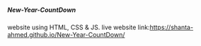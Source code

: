 ﻿##### New-Year-CountDown
website using HTML, CSS & JS.
live website link:https://shanta-ahmed.github.io/New-Year-CountDown/
